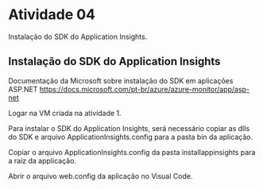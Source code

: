 # Atividade 04

Instalação do SDK do Application Insights.

## Instalação do SDK do Application Insights

Documentação da Microsoft sobre instalação do SDK em aplicações ASP.NET
<https://docs.microsoft.com/pt-br/azure/azure-monitor/app/asp-net>

Logar na VM criada na atividade 1.

Para instalar o SDK do Application Insights, será necessário copiar as dlls do SDK  e arquivo ApplicationInsights.config para a pasta bin da aplicação.

Copiar o arquivo ApplicationInsights.config da pasta installappinsights para a raiz da applicação.

Abrir o arquivo web.config da aplicação no Visual Code.

